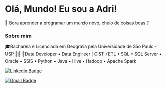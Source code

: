 # Olá, Mundo! Eu sou a Adri!

🌱 Bora aprender a programar um mundo novo, cheio de coisas boas ?

### Sobre mim
🎓Bacharela e Licenciada em Geografia pela Universidade de São Paulo - USP 👩‍🚀
🔭Data Developer • Data Engineer | CI&T 
⚡ETL • SQL • SQL Server • Oracle • SSIS • Python • Java • Hive • Hadoop • Apache Spark
<br/>


[![Linkedin Badge](https://img.shields.io/badge/-LinkedIn-blue?style=flat-square&logo=Linkedin&logoColor=white&link=https://www.linkedin.com/in/adrianacirelli/)](https://www.linkedin.com/in/adrianacirelli/)

[![Gmail Badge](https://img.shields.io/badge/-Gmail-red?style=flat-square&logo=Gmail&logoColor=white&link=mailto:cirellia5@gmail.com)](mailto:cirellia5@gmail.com)



<!--
**Adrici/Adrici** is a ✨ _special_ ✨ repository because its `README.md` (this file) appears on your GitHub profile.

Here are some ideas to get you started:

- 🔭 I’m currently working on ...
- 🌱 I’m currently learning ...
- 👯 I’m looking to collaborate on ...
- 🤔 I’m looking for help with ...
- 💬 Ask me about ...
- 📫 How to reach me: ...
- 😄 Pronouns: ...
- ⚡ Fun fact: ...
-->
